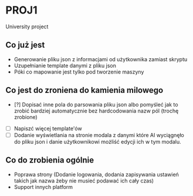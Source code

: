 # PROJ1
University project

## Co już jest 
- Generowanie pliku json z informacjami od użytkownika zamiast skryptu
- Uzupełnianie template danymi z pliku json
- Póki co mapowanie jest tylko pod tworzenie maszyny
## Co jest do zroniena do kamienia milowego
- [?] Dopisać inne pola do parsowania pliku json albo pomyśleć jak to zrobić bardziej automatycznie bez hardcodowania nazw pól (trochę zrobione)
- [ ] Napiszć więcej template'ów
- [ ] Dodanie wyświetlania na stronie modala z danymi które AI wyciągnęło do pliku json i danie użytkownikowi możliść edycji ich w tym modalu.
## Co do zrobienia ogólnie
- Poprawa strony (Dodanie logowania, dodania zapisywania ustawień takich jak nazwa żeby nie musieć podawać ich cały czas)
- Support innych platform